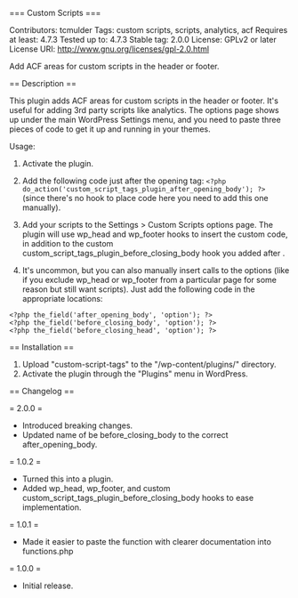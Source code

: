 === Custom Scripts ===

Contributors: tcmulder
Tags: custom scripts, scripts, analytics, acf
Requires at least: 4.7.3
Tested up to: 4.7.3
Stable tag: 2.0.0
License: GPLv2 or later
License URI: http://www.gnu.org/licenses/gpl-2.0.html

Add ACF areas for custom scripts in the header or footer.

== Description ==

This plugin adds ACF areas for custom scripts in the header or footer. It's useful for adding 3rd party scripts like analytics. The options page shows up under the main WordPress Settings menu, and you need to paste three pieces of code to get it up and running in your themes.

Usage:
1.  Activate the plugin.

2.  Add the following code just after the opening <body> tag: `<?php do_action('custom_script_tags_plugin_after_opening_body'); ?>` (since there's no hook to place code here you need to add this one manually).

3. Add your scripts to the Settings > Custom Scripts options page. The plugin will use wp_head and wp_footer hooks to insert the custom code, in addition to the custom custom_script_tags_plugin_before_closing_body hook you added after <body>.

4. It's uncommon, but you can also manually insert calls to the options (like if you exclude wp_head or wp_footer from a particular page for some reason but still want scripts). Just add the following code in the appropriate locations:
```
<?php the_field('after_opening_body', 'option'); ?>
<?php the_field('before_closing_body', 'option'); ?>
<?php the_field('before_closing_head', 'option'); ?>
```

== Installation ==

1. Upload "custom-script-tags" to the "/wp-content/plugins/" directory.
2. Activate the plugin through the "Plugins" menu in WordPress.

== Changelog ==

= 2.0.0 =

* Introduced breaking changes.
* Updated name of be before_closing_body to the correct after_opening_body.

= 1.0.2 =

* Turned this into a plugin.
* Added wp_head, wp_footer, and custom custom_script_tags_plugin_before_closing_body hooks to ease implementation.

= 1.0.1 =

* Made it easier to paste the function with clearer documentation into functions.php

= 1.0.0 =

* Initial release.
